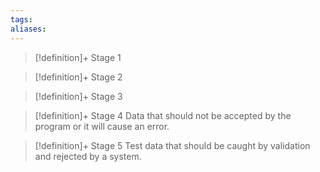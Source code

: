 ```yaml
---
tags:
aliases:
---
```


> [!definition]+ Stage 1
>

> [!definition]+ Stage 2
>

> [!definition]+ Stage 3
>

> [!definition]+ Stage 4
> Data that should not be accepted by the program or it will cause an error.

> [!definition]+ Stage 5
> Test data that should be caught by validation and rejected by a system.



